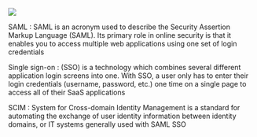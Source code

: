 
![](https://d2908q01vomqb2.cloudfront.net/972a67c48192728a34979d9a35164c1295401b71/2021/11/17/fig1obres.png)

SAML : SAML is an acronym used to describe the Security Assertion Markup Language (SAML). Its primary role in online security is that it enables you to access multiple web applications using one set of login credentials

Single sign-on : (SSO) is a technology which combines several different application login screens into one. With SSO, a user only has to enter their login credentials (username, password, etc.) one time on a single page to access all of their SaaS applications

SCIM : System for Cross-domain Identity Management is a standard for automating the exchange of user identity information between identity domains, or IT systems
generally used with SAML SSO 
